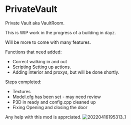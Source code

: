 # PrivateVault
Private Vault aka VaultRoom.

This is WIP work in the progress of a building in dayz.

Will be more to come with many features. 

Functions that need added:
- Correct walking in and out 
- Scripting Setting up actions.
- Adding interior and proxys, but will be done shortly.

Steps completed:
- Textures
- Model.cfg has been set - may need review 
- P3D in ready and config.cpp cleaned up
- Fixing Opening and closing the door 

Any help with this mod is apprciated. 
![20220416195313_1](https://user-images.githubusercontent.com/78239585/163762796-add3a221-7596-4903-a142-33677ce8ce69.jpg)
